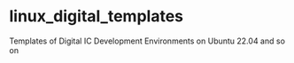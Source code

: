 # linux_digital_templates
Templates of Digital IC Development Environments on Ubuntu 22.04 and so on
